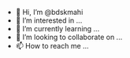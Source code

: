 - 👋 Hi, I’m @bdskmahi
- 👀 I’m interested in ...
- 🌱 I’m currently learning ...
- 💞️ I’m looking to collaborate on ...
- 📫 How to reach me ...

<!---
bdskmahi/bdskmahi is a ✨ special ✨ repository because its `README.md` (this file) appears on your GitHub profile.
You can click the Preview link to take a look at your changes.
--->
